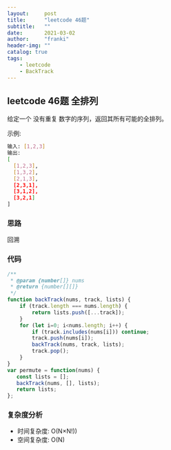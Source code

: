 ```yaml
---
layout:     post
title:      "leetcode 46题"
subtitle:   ""
date:       2021-03-02
author:     "franki"
header-img: ""
catalog: true
tags:
    - leetcode
    - BackTrack
---
```


## leetcode 46题 全排列

给定一个 没有重复 数字的序列，返回其所有可能的全排列。

示例:

```bash
输入: [1,2,3]
输出:
[
  [1,2,3],
  [1,3,2],
  [2,1,3],
  [2,3,1],
  [3,1,2],
  [3,2,1]
]
```

### 思路

回溯

### 代码

```js
/**
 * @param {number[]} nums
 * @return {number[][]}
 */
function backTrack(nums, track, lists) {
    if (track.length === nums.length) {
        return lists.push([...track]);
    }
    for (let i=0; i<nums.length; i++) {
        if (track.includes(nums[i])) continue;
        track.push(nums[i]);
        backTrack(nums, track, lists);
        track.pop();
    }
}
var permute = function(nums) {
   const lists = [];
   backTrack(nums, [], lists);
   return lists;
};
```

### 复杂度分析

- 时间复杂度: O(N×N!))
- 空间复杂度: O(N)
